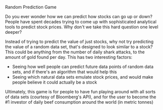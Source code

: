 Random Prediction Game

Do you ever wonder how we can predict how stocks can go up or down? People have spent decades trying to come up with sophisticated analytical tools to predict stock prices. Why don't we take this hard question one level deeper? 

Instead of trying to predict the value of just stocks, why not try predicting the value of a random data set, that's designed to look similar to a stock? This could be anything from the number of daily shark attacks, to the amount of gold found per day. This has two interesting factors:

- Seeing how well people can predict future data points of random data sets, and if there's an algorithm that would help this
- Seeing which natural data sets emulate stock prices, and would make people believe it could actually be a stock


Ultimately, this game is for people to have fun playing around with all sorts of data sets (courtesy of Bloomberg's API), and for the user to become the #1 investor of daily beef consumption around the world (in metric tonnes)
